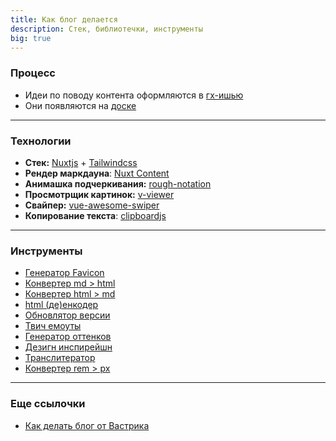```yaml
---
title: Как блог делается
description: Стек, библиотечки, инструменты
big: true
---
```



### Процесс

- Идеи по поводу контента оформляются в [гх-ишью](https://github.com/potykion/potykion.github.io/issues)
- Они появляются на [доске](https://github.com/potykion/potykion.github.io/projects/1)

---


### Технологии

- **Стек:** [Nuxtjs](https://nuxtjs.org) + [Tailwindcss](https://tailwindcss.com/)
- **Рендер маркдауна**: [Nuxt Content](https://content.nuxtjs.org/)
- **Анимашка подчеркивания:** [rough-notation](https://github.com/rough-stuff/rough-notation)
- **Просмотрщик картинок:** [v-viewer](https://github.com/mirari/v-viewer)
- **Свайпер:** [vue-awesome-swiper](https://github.com/surmon-china/vue-awesome-swiper)
- **Копирование текста**: [clipboardjs](https://clipboardjs.com)

---


### Инструменты

- [Генератор Favicon](https://favicon.io/favicon-converter/) 
- [Конвертер md > html](https://markdown-it.github.io/) 
- [Конвертер html > md](https://www.browserling.com/tools/html-to-markdown) 
- [html (де)енкодер](https://mothereff.in/html-entities) 
- [Обновлятор версии](https://www.npmjs.com/package/version-bump-prompt)
- [Твич емоуты](https://www.streamscheme.com/resources/twitch-emotes-meaning-complete-list-monkas-pogchamp-omegalul-kappa/) 
- [Генератор оттенков](https://maketintsandshades.com/) 
- [Дезигн инспирейшн](https://dribbble.com/) 
- [Транслитератор](https://translit.ru/seo/) 
- [Конвертер rem > px](http://www.standardista.com/px-to-rem-conversion-if-root-font-size-is-16px/)

---

### Еще ссылочки 

- [Как делать блог от Вастрика](https://vas3k.ru/notes/how_to_blog/)
